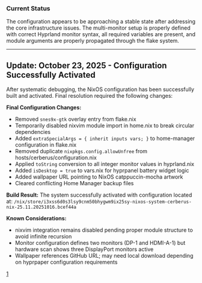 ### Current Status

The configuration appears to be approaching a stable state after addressing the core infrastructure issues. The multi-monitor setup is properly defined with correct Hyprland monitor syntax, all required variables are present, and module arguments are properly propagated through the flake system.

---

## Update: October 23, 2025 - Configuration Successfully Activated

After systematic debugging, the NixOS configuration has been successfully built and activated. Final resolution required the following changes:

**Final Configuration Changes:**
- Removed `snes9x-gtk` overlay entry from flake.nix
- Temporarily disabled nixvim module import in home.nix to break circular dependencies
- Added `extraSpecialArgs = { inherit inputs vars; }` to home-manager configuration in flake.nix
- Removed duplicate `nixpkgs.config.allowUnfree` from hosts/cerberus/configuration.nix
- Applied `toString` conversion to all integer monitor values in hyprland.nix
- Added `isDesktop = true` to vars.nix for hyprpanel battery widget logic
- Added wallpaper URL pointing to NixOS catppuccin-mocha artwork
- Cleared conflicting Home Manager backup files

**Build Result:**
The system successfully activated with configuration located at:
`/nix/store/i3xss6d0s3lsy9cnm50bhygwm9ix25sy-nixos-system-cerberus-nix-25.11.20251016.bcef44a`

**Known Considerations:**
- nixvim integration remains disabled pending proper module structure to avoid infinite recursion
- Monitor configuration defines two monitors (DP-1 and HDMI-A-1) but hardware scan shows three DisplayPort monitors active
- Wallpaper references GitHub URL; may need local download depending on hyprpaper configuration requirements

[1](https://ppl-ai-file-upload.s3.amazonaws.com/web/direct-files/attachments/23813136/faa3c1c8-795b-472b-aad1-9997c6a68761/nix-hypr-monitors.txt)
